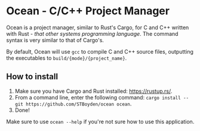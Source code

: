 # Ocean - C/C++ Project Manager
Ocean is a project manager, similar to Rust's Cargo, for C and C++ written with Rust - *that other systems programming language*. The command syntax is very similar to that of Cargo's.

By default, Ocean will use `gcc` to compile C and C++ source files, outputting the executables to `build/{mode}/{project_name}`.


## How to install

1) Make sure you have Cargo and Rust installed: https://rustup.rs/.
2) From a command line, enter the following command: `cargo install --git https://github.com/STBoyden/ocean ocean`.
3) Done!

Make sure to use `ocean --help` if you're not sure how to use this application.
